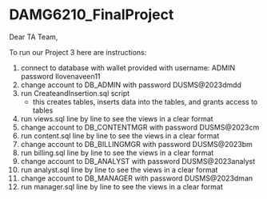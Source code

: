 # DAMG6210_FinalProject

Dear TA Team,

To run our Project 3 here are instructions:
1. connect to database with wallet provided with username: ADMIN password Ilovenaveen11
2. change account to DB_ADMIN with password DUSMS@2023dmdd
3. run CreateandInsertion.sql script
   * this creates tables, inserts data into the tables, and grants access to tables 
4. run views.sql line by line to see the views in a clear format
5. change account to DB_CONTENTMGR with password DUSMS@2023cm
6. run content.sql line by line to see the views in a clear format
7. change account to DB_BILLINGMGR  with password DUSMS@2023bm
8. run billing.sql line by line to see the views in a clear format
9. change account to DB_ANALYST with password DUSMS@2023analyst
10. run analyst.sql line by line to see the views in a clear format
11. change account to DB_MANAGER with password DUSMS@2023dman
12. run manager.sql line by line to see the views in a clear format
